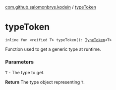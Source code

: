 [com.github.salomonbrys.kodein](index.md) / [typeToken](.)

# typeToken

`inline fun <reified T> typeToken(): `[`TypeToken`](-type-token/index.md)`<T>`

Function used to get a generic type at runtime.

### Parameters

`T` - The type to get.

**Return**
The type object representing `T`.

